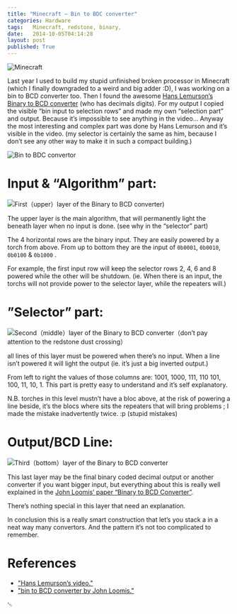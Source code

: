 ```yaml
---
title: "Minecraft — Bin to BDC converter"
categories: Hardware
tags:   Minecraft, redstone, binary,
date:   2014-10-05T04:14:28
layout: post
published: True
---
```


![Minecraft](http://ryuutei.files.wordpress.com/2013/07/Minecraft.png?w=512 "Minecraft icon")

Last year I used to build my stupid unfinished broken processor  in Minecraft (which I finally downgraded to a weird and big adder :D), I was working on a bin to BCD converter too. Then I found the awesome [Hans Lemurson’s Binary to BCD converter][hl] (who has decimals digits). For my output I copied the visible “bin input to selection rows” and made my own “selection part” and output. Because it’s impossible to see anything in the video… Anyway the most interesting and complex part was done by Hans Lemurson and it’s visible in the video. (my selector is certainly the same as him, because I don’t see any other way to make it in such a compact building.)


![Bin to BDC convertor](http://ryuutei.files.wordpress.com/2013/07/b2bcd.jpg)


# Input & “Algorithm” part:

![First（upper）layer of the Binary to BCD converter)](http://ryuutei.files.wordpress.com/2013/07/3.png?w=300&h=225 "First（upper）layer of the Binary to BCD converter")

The upper layer is the main algorithm, that will permanently light the beneath layer when no input is done. (see why in the “selector” part)

The 4 horizontal rows are the binary input. They are easily powered by a torch from above. From up to bottom they are the input of  `0b0001`, `0b0010`, `0b0100` & `0b1000` .

For example, the first input row will keep the selector rows 2, 4, 6 and 8 powered while the other will be shutdown. (ie. When there is an input, the torchs will not provide power to the selector layer, while the repeaters will.)



# ”Selector” part:

![Second（middle）layer of the Binary to BCD converter（don’t pay attention to the redstone dust crossing）](http://ryuutei.files.wordpress.com/2013/07/2.png?w=300&h=225 "Second（middle）layer of the Binary to BCD converter（don’t pay attention to the redstone dust crossing）")

all lines of this layer must be powered when there’s no input. When a line isn’t powered it will light the output (ie. it’s just a big inverted output.)

From left to right the values of those columns are: 1001, 1000, 111, 110 101, 100, 11, 10, 1. This part is pretty easy to understand and it’s self explanatory.

N.B. torches in this level mustn’t have a bloc above, at the risk of powering a line beside, it’s the blocs where sits the repeaters that will bring problems ; I made the mistake inadvertently twice. :p (stupid mistakes)


# Output/BCD Line: 

![Third（bottom）layer of the Binary to BCD converter](http://ryuutei.files.wordpress.com/2013/07/1.png?w=300&h=225 "Third（bottom）layer of the Binary to BCD converter")

This last layer may be the final binary coded decimal output or another converter if you want bigger input, but everything about this is really well explained in the [John Loomis’ paper “Binary to BCD Converter”][b2bdc].

There’s nothing special in this layer that need an explanation.

In conclusion this is a really smart construction that let’s you stack a in a neat way many convertors. And the pattern it’s not too complicated to remember.




# References

* ["Hans Lemurson’s video."][hl]
* ["bin to BCD converter by John Loomis."][b2bdc]

[hl]: http://youtu.be/Z-JxYhm3EsI "Hans Lemurson’s video."
[b2bdc]: http://www.johnloomis.org/ece314/notes/devices/binary_to_BCD/bin_to_bcd.html "bin to BCD converter by John Loomis."

␄

